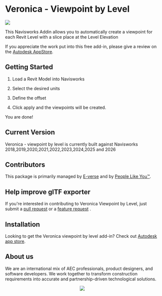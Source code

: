 # Veronica - Viewpoint by Level

[<img src="https://s3.us-east-1.amazonaws.com/everse.assets/GithubReadme/Veronica.png">](https://github.com/EverseDevelopment/e-verse.Navisworks.ViewpointByLevel/wiki)
<br/>


This Navisworks Addin allows you to automatically create a viewpoint for each Revit Level with a slice place at the Level Elevation</h3>
<br/>

If you appreciate the work put into this free add-in, please give a review on the [Autodesk AppStore](https://apps.autodesk.com/NAVIS/en/Detail/Index?id=601211669573384953&appLang=en&os=Win64). 

## Getting Started

1. Load a Revit Model into Navisworks

2. Select the desired units

3. Define the offset

4. Click apply and the viewpoints will be created.

You are done! 

## Current Version
Veronica - viewpoint by level is currently built against Navisworks 2018,2019,2020,2021,2022,2023,2024,2025 and 2026

## Contributors
This package is primarily managed by [E-verse](https://www.e-verse.co/) and by [People Like You™](https://github.com/EverseDevelopment/e-verse.Navisworks.ViewpointByLevel/pulse).

## Help improve glTF exporter
If you're interested in contributing to Veronica Viewpoint by Level, just submit a [pull request](https://github.com/EverseDevelopment/e-verse.Navisworks.ViewpointByLevel/pulls) or a [feature request](https://github.com/EverseDevelopment/e-verse.Navisworks.ViewpointByLevel/issues) .

## Installation
Looking to get the Veronica viewpoint by level add-in?  Check out [Autodesk app store](https://apps.autodesk.com/NAVIS/en/Detail/Index?id=601211669573384953&appLang=en&os=Win64).

## About us ##

We are an international mix of AEC professionals, product designers, and software developers. We work together to transform construction requirements into accurate and partnership-driven technological solutions.

<p align="center" width="100%">
    <a href="https://www.e-verse.com/">
    <img src="https://s3.amazonaws.com/everse.assets/GithubReadme/e-verse_logo_no+slogan.jpg" align="center">
    </a>
</p>
